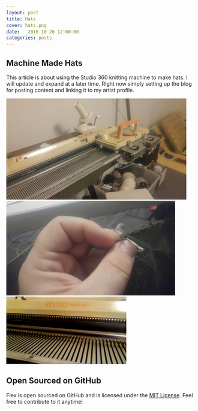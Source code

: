 ```yaml
---
layout: post
title: Hats
cover: hats.png
date:   2016-10-26 12:00:00
categories: posts
---
```


## Machine Made Hats

This article is about using the Studio 360 knitting machine to make hats. 
I will update and expand at a later time. Right now simply setting up 
the blog for posting content and linking it to my artist profile. 

![Studio 360](images/machine.jpg)
![thread](images/handsew.jpg)
![Studio 360](images/studio.jpg)

## Open Sourced on GitHub

Flex is open sourced on GitHub 
and is licensed under the [MIT License](http://opensource.org/licenses/MIT).
 Feel free to contribute to it anytime!
